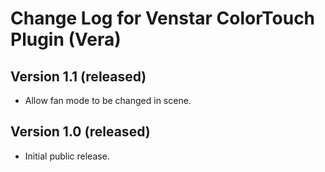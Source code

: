 # Change Log for Venstar ColorTouch Plugin (Vera) #

## Version 1.1 (released) ##

* Allow fan mode to be changed in scene.

## Version 1.0 (released) ##

* Initial public release.
